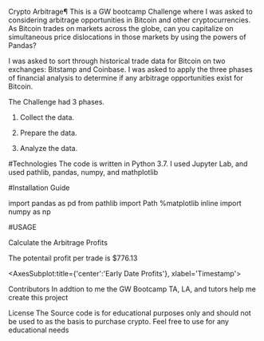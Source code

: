 Crypto Arbitrage¶
This is a GW bootcamp Challenge where I was asked to considering arbitrage opportunities in Bitcoin and other cryptocurrencies. As Bitcoin trades on markets across the globe, can you capitalize on simultaneous price dislocations in those markets by using the powers of Pandas?

I was asked to sort through historical trade data for Bitcoin on two exchanges: Bitstamp and Coinbase. I was asked  to apply the three phases of financial analysis to determine if any arbitrage opportunities exist for Bitcoin.

The Challenge had  3 phases.

1. Collect the data.

2. Prepare the data.

3. Analyze the data.


#Technologies
The code is written in Python 3.7. I used Jupyter Lab, and used pathlib, pandas, numpy, and mathplotlib 

#Installation Guide

import pandas as pd
from pathlib import Path
%matplotlib inline
import numpy as np

#USAGE

Calculate the Arbitrage Profits

The potentail profit per trade is $776.13

<AxesSubplot:title={'center':'Early Date Profits'}, xlabel='Timestamp'>





Contributors
In addtion to me the GW Bootcamp TA, LA, and tutors help me create this project

License
The Source code is for educational purposes only and should not be used to as the basis to purchase crypto. Feel free to use for any educational needs